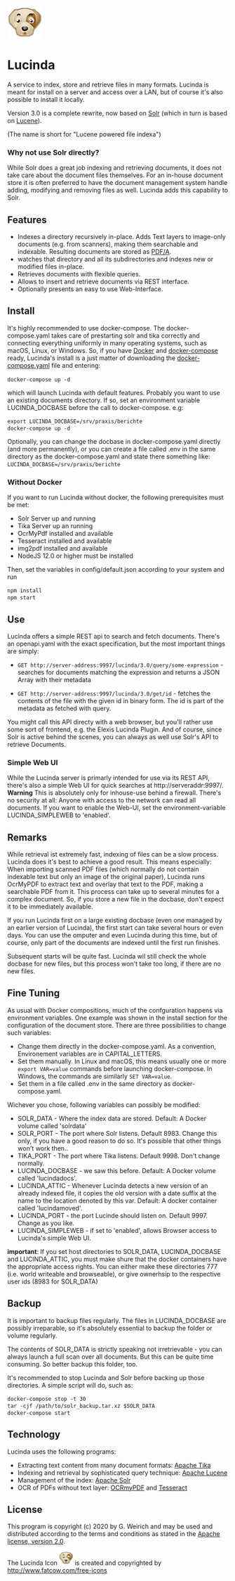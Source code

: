 ![](rsc/lucindalogo.png)
# Lucinda

A service to index, store and retrieve files in many formats. Lucinda is meant for install on a server and access over a LAN, but of course it's also possible to install it locally.

Version 3.0 is a complete rewrite, now based on [Solr](https://lucene.apache.org/solr/) (which in turn is based on [Lucene](https://lucene.apache.org)). 

(The name is short for "Lucene powered file indexa")

### Why not use Solr directly?

While Solr does a great job indexing and retrieving documents, it does not take care about the document files themselves. For an in-house document store it is often preferred to have the document management system handle adding, modifying and removing files as well. Lucinda adds this capability to Solr.

## Features

* Indexes a directory recursively in-place. Adds Text layers to image-only documents (e.g. from scanners), making them searchable and indexable. Resulting documents are stored as [PDF/A](https://en.wikipedia.org/wiki/PDF/A).
* watches that directory and all its subdirectories and indexes new or modified files in-place.
* Retrieves documents with flexible queries.
* Allows to insert and retrieve documents via REST interface.
* Optionally presents an easy to use Web-Interface.

## Install

It's highly recommended to use docker-compose. The docker-compose.yaml takes care of prestarting solr and tika correctly and connecting everything uniformly in many operating systems, such as macOS, Linux, or Windows. So, if you have [Docker](https://www.docker.com/get-started) and [docker-compose](https://docs.docker.com/compose/) ready, Lucinda's install is a just matter of downloading the [docker-compose.yaml](https://raw.githubusercontent.com/rgwch/Lucinda/lucinda3/docker-compose.yaml) file and entering:

`docker-compose up -d`

which will launch Lucinda with default features. Probably you want to use an existing documents directory. If so, set an environment variable LUCINDA_DOCBASE before the call to docker-compose. e.g:

~~~~~
export LUCINDA_DOCBASE=/srv/praxis/berichte
docker-compose up -d
~~~~~

Optionally, you can change the docbase in docker-compose.yaml directly (and more permanently), or you can create a file called .env in the same directory as the docker-compose.yaml and state there something like: `LUCINDA_DOCBASE=/srv/praxis/berichte`

### Without Docker

If you want to run Lucinda without docker, the following prerequisites must be met:

* Solr Server up and running
* Tika Server up an running
* OcrMyPdf installed and available
* Tesseract installed and available
* img2pdf installed and available
* NodeJS 12.0 or higher must be installed

Then, set the variables in config/default.json according to your system and run 

~~~~
npm install
npm start
~~~~


## Use

Lucinda offers a simple REST api to search and fetch documents. There's an openapi.yaml with the exact specification, but the most important things are simply:

* `GET http://server-address:9997/lucinda/3.0/query/some-expression` - searches for documents matching the expression and returns a JSON Array with their metadata

* `GET http://server-address:9997/lucinda/3.0/get/id` - fetches the contents of the file with the given id in binary form. The id is part of the metadata as fetched with query.

You might call this API directy with a web browser, but you'll rather use some sort of frontend, e.g. the Elexis Lucinda Plugin. And of course, since Solr is active behind the scenes, you can always as well use Solr's API to retrieve Documents.

### Simple Web UI

While the Lucinda server is primarly intended for use via its REST API, there's also a simple Web UI for quick searches at http://serveraddr:9997/. **Warning** This is absolutely only for inhouse-use behind a firewall. There's no security at all: Anyone with access to the network can read all documents.
If you want to enable the Web-UI, set the environment-variable LUCINDA_SIMPLEWEB to 'enabled'. 

## Remarks

While retrieval ist extremely fast, indexing of files can be a slow process. Lucinda does it's best to achieve a good result. This means especially: When importing scanned PDF files (which normally do not contain indexable text but only an image of the original paper), Lucinda runs OcrMyPDF to extract text and overlay that text to the PDF, making a searchable PDF from it. This process can take up to several minutes for a complex document. So, if you store a new file in the docbase, don't expect it to be immediately available.

If you run Lucinda first on a large existing docbase (even one managed by an earlier version of Lucinda), the first start can take several hours or even days. You can use the omputer and even Lucinda during this time, but of course, only part of the documents are indexed until the first run finishes.

Subsequent starts will be quite fast. Lucinda wil still check the whole docbase for new files, but this process won't take too long, if there are no new files.

## Fine Tuning

As usual with Docker compositions, much of the confguration happens via environment variables. One example was shown in the install section for the configuration of the document store. There are three possibilities to change such variables:

* Change them directly in the docker-compose.yaml. As a convention, Environement variables are in CAPITAL_LETTERS.
* Set them manually. In Linux and macOS, this means usually one or more `export VAR=value` commands before launching docker-compose. In Windows, the commands are similarly `SET VAR=value`.
* Set them in a file called .env in the same directory as docker-compose.yaml.

Wichever you chose, following variables can possibly be modified:

* SOLR_DATA - Where the index data are stored. Default: A Docker volume called 'solrdata'
* SOLR_PORT - The port where Solr listens. Default 8983. Change this only, if you have a good reason to do so. It's possible that other things won't work then..
* TIKA_PORT - The port where Tika listens. Default 9998. Don't change normally.
* LUCINDA_DOCBASE - we saw this before. Default: A Docker volume called 'lucindadocs'.
* LUCINDA_ATTIC - Whenever Lucinda detects a new version of an already indexed file, it copies the old version with a date suffix at the name to the location denoted by this var. Default: A docker container called 'lucindamoved'.
* LUCINDA_PORT - the port Lucinde should listen on. Default 9997. Change as you like.
* LUCINDA_SIMPLEWEB - if set to 'enabled', allows Browser access to Lucinda's simple Web UI.

**important**: If you set host directories to SOLR_DATA, LUCINDA_DOCBASE and LUCINDA_ATTIC, you must make shure that the docker containers have the appropriate access rights. You can either make these directories 777 (i.e. world writeable and browseable), or give ownerhsip to the respective user ids (8983 for SOLR_DATA)


## Backup

It is important to backup files regularly. The files in LUCINDA_DOCBASE are possibly irreparable, so it's absolutely essential to backup the folder or volume regularly.

The contents of SOLR_DATA is strictly speaking not irretrievable - you can always launch a full scan over all documents. But this can be quite time consuming. So better backup this folder, too.

It's recommended to stop Lucinda and Solr before backing up those directories. A simple script will do, such as:

~~~~~
docker-compose stop -t 30
tar -cjf /path/to/solr_backup.tar.xz $SOLR_DATA
docker-compose start
~~~~~


## Technology

Lucinda uses the following programs:

* Extracting text content from many document formats: [Apache Tika](https://tika.apache.org/)
* Indexing and retrieval by sophisticated query technique: [Apache Lucene](https://lucene.apache.org)
* Management of the index: [Apache Solr](https://lucene.apache.org/solr/)
* OCR of PDFs without text layer: [OCRmyPDF](https://github.com/jbarlow83/OCRmyPDF) and [Tesseract](https://tesseract-ocr.github.io)

## License

This program is copyright (c) 2020 by G. Weirich and may be used and distributed according to the terms and conditions as stated
in the [Apache license, version 2.0](http://www.apache.org/licenses/LICENSE-2.0).

The Lucinda Icon ![Lucinda](https://github.com/rgwch/Lucinda/blob/master/rsc/lucinda.gif) is created and copyrighted by http://www.fatcow.com/free-icons
